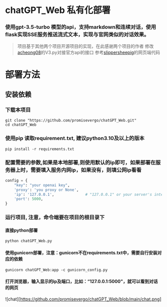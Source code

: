 # chatGPT_Web 私有化部署
### 使用gpt-3.5-turbo 模型的api，支持markdown和连续对话，使用flask实现SSE服务推送流式文本，实现与官网类似的对话效果。
> 项目基于其他两个项目开源项目的实现，在此感谢两个项目的作者 
> 修改[acheong08](https://github.com/acheong08/ChatGPT)的V3.py对接官方api的接口 
> 参考[slippersheepig](https://github.com/slippersheepig/chatgpt-web)的网页端代码

# 部署方法
## 安装依赖
### 下载本项目
```shell
git clone "https://github.com/promisevergo/chatGPT_Web.git"
cd chatGPT_Web
```

### 使用pip 读取requirement.txt, 建议python3.10及以上的版本
```shell
pip install -r requirements.txt
```

### 配置需要的参数,如果是本地部署,则使用默认的ip即可，如果部署在服务器上时，需要填入服务内网ip，如果没有，则填公网ip看看
```python
config = {
    "key": "your openai key",
    'proxy': 'you proxy or None',
    'ip': '127.0.0.1',              # "127.0.0.1" or your server's internal network ip or your server's public ip
    'port': 5000,
}
```
### 运行项目, 注意，命令端要在项目的根目录下
#### 直接python部署
```shell
python chatGPT_Web.py
```
#### 使用gunicorn部署，注意：gunicorn不在requirements.txt中，需要自行安装对应的依赖
```shell
gunicorn chatGPT_Web:app -c gunicorn_config.py
```
#### 打开浏览器，输入显示的ip及端口，比如：“127.0.0.1:5000"，就可以看到对话的网页
![chat][https://github.com/promisevergo/chatGPT_Web/blob/main/chat.png]